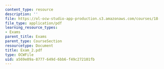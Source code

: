 ```yaml
---
content_type: resource
description: ''
file: https://ol-ocw-studio-app-production.s3.amazonaws.com/courses/18-04-complex-variables-with-applications-fall-1999/a569e09a8777649d6bb6f49c272101fb_Exam_2.pdf
file_type: application/pdf
learning_resource_types:
- Exams
parent_title: Exams
parent_type: CourseSection
resourcetype: Document
title: Exam_2.pdf
type: OCWFile
uid: a569e09a-8777-649d-6bb6-f49c272101fb
---
```

